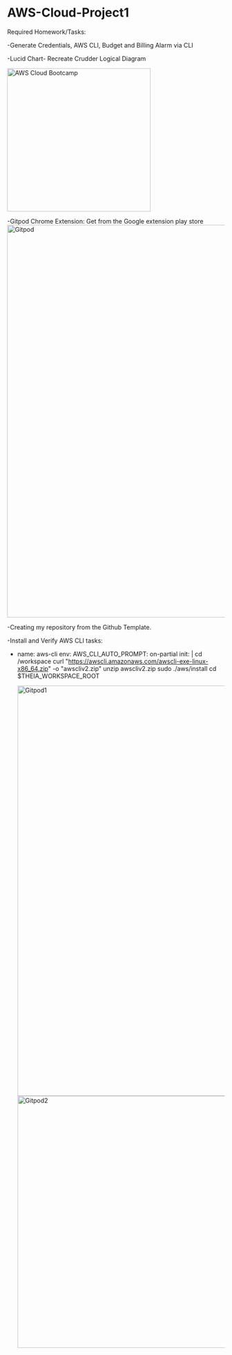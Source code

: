 # AWS-Cloud-Project1
Required Homework/Tasks:

-Generate Credentials, AWS CLI, Budget and Billing Alarm via CLI 

-Lucid Chart- Recreate Crudder Logical Diagram

<img width="332" alt="AWS Cloud Bootcamp" src="https://user-images.githubusercontent.com/68391442/219779072-4fc25a6d-125f-40c9-a0b0-0efa8a653c83.PNG">

-Gitpod Chrome Extension: Get from the Google extension play store
<img width="910" alt="Gitpod" src="https://user-images.githubusercontent.com/68391442/219781599-a9cc514f-2f91-4b4e-9c44-95e29ce4b539.PNG">

-Creating my repository from the Github Template.

-Install and Verify AWS CLI
    tasks:
  - name: aws-cli
    env:
      AWS_CLI_AUTO_PROMPT: on-partial
    init: |
      cd /workspace
      curl "https://awscli.amazonaws.com/awscli-exe-linux-x86_64.zip" -o "awscliv2.zip"
      unzip awscliv2.zip
      sudo ./aws/install
      cd $THEIA_WORKSPACE_ROOT
      
      <img width="951" alt="Gitpod1" src="https://user-images.githubusercontent.com/68391442/219825655-44a0a57e-66d8-4be6-874e-c395664b5ce9.PNG">
      <img width="584" alt="Gitpod2" src="https://user-images.githubusercontent.com/68391442/219826013-97779307-c494-4e64-9947-fa2d82b2921c.PNG">

